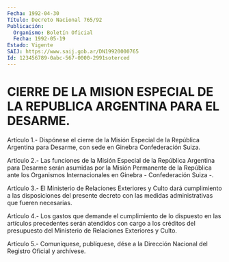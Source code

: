 ```yaml
---
Fecha: 1992-04-30
Título: Decreto Nacional 765/92
Publicación:
  Organismo: Boletín Oficial
  Fecha: 1992-05-19
Estado: Vigente
SAIJ: https://www.saij.gob.ar/DN19920000765
Id: 123456789-0abc-567-0000-2991soterced
---
```

# CIERRE DE LA MISION ESPECIAL DE LA REPUBLICA ARGENTINA PARA EL DESARME.

<a id="1"></a>
Artículo  1.-  Dispónese el cierre de la Misión Especial de la República Argentina para Desarme, con sede en Ginebra Confederación Suiza.

<a id="2"></a>
Artículo  2.-  Las  funciones  de  la  Misión  Especial  de la República  Argentina  para  Desarme  serán  asumidas  por la Misión Permanente  de la República ante los Organismos Internacionales  en Ginebra - Confederación Suiza -.

<a id="3"></a>
Artículo  3.-  El  Ministerio de Relaciones Exteriores y Culto dará cumplimiento a las disposiciones  del presente decreto con las medidas administrativas que fueren necesarias.

<a id="4"></a>
Artículo  4.-  Los  gastos  que  demande el cumplimiento de lo dispuesto en las artículos precedentes  serán atendidos con cargo a los  créditos  del  presupuesto  del  Ministerio    de   Relaciones Exteriores y Culto.

<a id="5"></a>
Artículo  5.-  Comuníquese,  publíquese,  dése  a la Dirección Nacional del Registro Oficial y archívese.